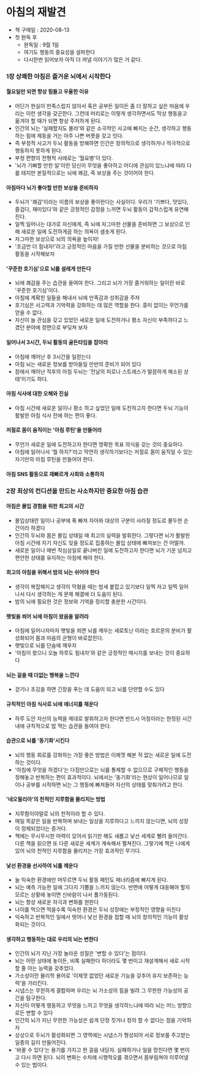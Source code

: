 # 아침의 재발견

- 책 구매일 : 2020-08-13
- 첫 완독 후
  - 완독일 : 9월 1일
  - 여기도 행동의 중요성을 설파한다
  - 다시한번 읽어보자 아직 더 꺼낼 이야기가 많은 거 같다.

### 1장 상쾌한 아침은 즐거운 뇌에서 시작한다

#### 월요일만 되면 항상 힘들고 우울한 이유

- 어딘가 현실이 만족스럽지 않아서 혹은 공부든 일이든 좀 더 잘하고 싶은 마음에 우리는 이런 생각을 갖곤한다. 그런데 머리로는 이렇게 생각하면서도 막상 행동을고 옮겨야 할 때가 되면 항상 주저하게 된다.
- 인간의 뇌는 '실패할지도 몰라'와 같은 소극적인 사고에 빠지는 순간, 생각하고 행동하는 힘에 제동을 거는 아주 나쁜 버릇을 갖고 잇다.
- 즉 부정적 사고가 두뇌 활동을 방해하면 인간은 창의적으로 생각하거나 적극적으로 행동하지 못하게 된다.
- 부정 편향의 전형적 사례로는 '월요병'이 있다.
- '뇌가 기뻐할 만한 일'이란 당신이 무엇을 좋아하고 어디에 관심이 있느냐에 따라 다를 테지만 본질적으로는 뇌에 쾌감, 즉 보상을 주는 것이어야 한다.

#### 아침마다 뇌가 좋아할 만한 보상을 준비하자

- 두뇌가 '쾌감'이라는 이름의 보상을 좋아한다는 사실이다. 우리가 '기쁘다, 맛있다, 즐겁다, 재미있다'와 같은 긍정적인 감정을 느끼면 두뇌 활동이 갑작스럽게 유연해진다.
- 일찍 일어나는 대가로 자신에게, 즉 뇌에 자그마한 선물을 준비하면 그 보상으로 인해 새로운 일에 도전하게끔 하는 의욕이 샘솟게 된다.
- 자그마한 보상으로 뇌의 의욕을 높이자!
- '조금만 더 힘내자!'라고 긍정적인 마음을 가질 만한 선물을 분비하는 것으로 아침 활동을 시작해보자

#### '꾸준한 호기심'으로 뇌를 설레게 만든다

- 뇌에 쾌감을 주는 습관을 들여야 한다. 그리고 뇌가 가장 즐거워하는 일이란 바로 '꾸준한 호기심'이다.
- 아침에 계확힌 일들을 해내서 뇌에 만족감과 성취감을 주자
- 호기심은 사고력과 기억력을 강화하는 데 많은 역할을 한다. 흥미 없이는 무언가를 얻을 수 없다.
- 자신이 늘 관심을 갖고 있었던 새로운 일에 도전하거나 평소 자신이 부족하다고 느겼던 분야에 정면으로 부딪쳐 보자

#### 일어나서 3시간, 두뇌 활동의 골든타임을 잡아라

- 아침에 깨어난 후 3시간을 일컫는다
- 아침 뇌는 새로운 정보를 받아들일 만반의 준비가 되어 있다
- 잠에서 깨어난 직후의 아침 두뇌는 '전날의 피로나 스트레스가 말끔하게 해소된 상태'이기도 하다.

#### 아침 식사에 대한 오해와 진실

- 아침 시간에 새로운 일이나 평소 하고 싶었던 일에 도전하고자 한다면 두뇌 기능이 활발한 아침 식사 전에 하는 편이 좋다.

#### 저절로 몸이 움직이는 '아침 루틴'을 만들어라

- 무언가 새로운 일에 도전하고자 한다면 명확한 목표 의식을 갖는 것이 중요하다.
- 아침에 일어나서 '뭘 하지?'라고 막연히 생각하기보다는 저절로 몸이 움직일 수 있는 자기만의 아침 루틴을 만들어야 한다.

#### 아침 SNS 활동으로 재빠르게 사회와 소통하자

### 2장 최상의 컨디션을 만드는 사소하지만 중요한 아침 습관

#### 아침은 몰입 경험을 위한 최고의 시간

- 몰입상태란 일이나 공부에 푹 빠져 자아와 대상의 구분이 사라질 정도로 몰두한 순간이라 하겠다
- 인간의 두뇌와 몸은 몰입 상태일 때 최고의 실력을 발휘한다. 그렇다면 뇌가 활발한 아침 시간에 자기 자신도 잊을 정도로 집중하는 몰입 상태에 빠져보는 건 어떨까.
- 새로운 일이나 매번 작심삼일로 끝나버린 일에 도전하고자 한다면 뇌가 기운 넘치고 편안한 상태를 유지하는 아침에 해야 한다.

#### 최고의 아침을 위해서 밤의 뇌는 쉬어야 한다

- 생각이 복잡해지고 생각이 막혔을 때는 밤새 붙잡고 있기보다 일찍 자고 일찍 일어나서 다시 생각하는 게 문제 해결에 더 도움이 된다.
- 밤의 뇌에 필요한 것은 정보와 기억을 정리할 충분한 시간이다.

#### 햇빛을 쐬어 뇌에 아침이 왔음을 알려라

- 아침에 일어나자마자 햇빛을 쐬면 뇌를 깨우는 세로토닌 이라는 호르몬의 분비가 활성화되어 몸과 마음의 균형이 바로잡힌다.
- 햇빛으로 뇌를 단숨에 깨우자
- '아침이 왔으니 오늘 하루도 힘내자'와 같은 긍정적인 메시지를 보내는 것이 중요하다

#### 뇌는 걸을 때 더없는 행복을 느낀다

- 걷기나 조깅을 하면 긴장을 푸는 데 도움이 되고 뇌를 단련할 수도 있다

#### 규칙적인 아침 식사로 뇌에 에너지를 채운다

- 하루 도안 자신의 능력을 제대로 발휘하고자 한다면 반드시 아침이라는 한정된 시간내에 규칙적으로 밥 먹는 습관을 들여야 한다.

#### 습관으로 뇌를 '동기화'시킨다

- 뇌의 행동 회로를 강화하는 가장 좋은 방법은 이제껏 해본 적 없는 새로운 일에 도전하는 것이다.
- '아침에 무엇을 하겠다'는 다짐만으로는 뇌를 통제할 수 없으므로 구체적인 행동을 정해놓고 반복하는 편이 효과적이다. 뇌에서는 '동기화'라는 현상이 일어나므로 일이나 공부를 시작하면 뇌는 그 행동에 빠져들어 자신의 상태를 맞춰가려고 한다.

#### '네오필리아'의 천적인 지루함을 물리치는 방법

- 지루함이야말로 뇌의 천적이라 할 수 있다.
- 매일 똑같은 일을 반복하며 보내는 일상을 지루하다고 느끼지 않는다면, 뇌의 성장이 정체되었다는 증거다.
- 책에는 무시무시한 마력이 있어서 읽기만 해도 새롭고 낯선 세계로 빨려 들어간다. 다른 책을 읽으면 또 다른 새로운 세계가 계속해서 펼쳐진다. 그렇기에 책은 나에게 있어 뇌의 천적인 지루함을 물리치는 가장 효과적인 무기다.

#### 낯선 환경을 선사하여 뇌를 깨운다

- 늘 익숙한 환경에만 머무르면 두뇌 활동 패턴도 매너리즘에 빠지게 된다.
- 뇌는 예측 가능한 일에 그다지 기쁨을 느끼지 않는다. 반면에 어떻게 대응해야 할지 모르는 상황에 놓이면 신바람이 나서 풀가동된다.
- 뇌는 항상 새로운 자극과 변화를 원한다
- 나이를 먹으면 먹을수록 익숙한 환경은 두뇌 성장에는 부정적인 영향을 미친다
- 익숙하고 반복적인 일에서 벗어나 낯선 환경을 접할 때 뇌의 창의적인 기능이 활성화되는 것이다.

#### 생각하고 행동하는 대로 우리의 뇌는 변한다

- 인간의 뇌가 지닌 가장 놀라운 성질은 '변할 수 있다'는 점이다.
- 뇌는 어떤 상태에 놓이든, 비록 실패한다 하더라도 몇 번이고 재설계해서 새로 시작할 줄 아는 능력을 갖추었다.
- 가소성이란 물리학 용어로 '이제껏 없었던 새로운 기능을 갖추어 유지 보존하는 능력'을 가리킨다.
- 시냅스는 무한하게 결합하며 우리는 뇌 가소성의 힘을 빌려 그 무한한 가능성의 공간을 탐구한다.
- 자신이 어떻게 행동하고 무엇을 느끼고 무엇을 생각하느냐에 따라 뇌는 어느 방향으로든 변할 수 있다
- 인간의 뇌가 지닌 무한한 가능성은 쉽게 단정 짓거나 정의 할 수 없다는 점을 기억하자
- 상상으로 두뇌가 활성화되면 그 영역에는 시냅스가 형성되어 서로 정보를 주고받는 일종의 길이 만들어진다.
- '바꿀 수 있다'는 용기를 가지고 한 걸음 내딛자. 실패하거나 일을 망친다면 몇 번이고 다시 하면 된다. 뇌의 변화는 수차례 시행착오를 겪으면서 몸부림쳐야 이루어낼 수 있는 법이다.

#### 